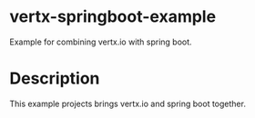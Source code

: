 # vertx-springboot-example
Example for combining vertx.io with spring boot.


# Description
This example projects brings vertx.io and spring boot together. 
